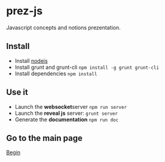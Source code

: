 prez-js
=======

Javascript concepts and notions prezentation.

## Install
- Install [nodejs](http://nodejs.org/)
- Install grunt and grunt-cli `npm install -g grunt grunt-cli`
- Install dependencies `npm install`

## Use it
- Launch the **websocket**server  `npm run server`
- Launch the **reveal js** server: `grunt server`
- Generate the **documentation** `npm run doc`

## Go to the main page

[Begin](http://localhost:8000)

